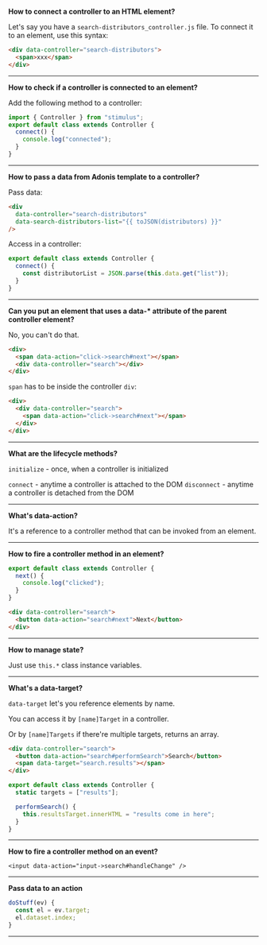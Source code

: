 **How to connect a controller to an HTML element?**

Let's say you have a `search-distributors_controller.js` file.
To connect it to an element, use this syntax:

```html
<div data-controller="search-distributors">
  <span>xxx</span>
</div>
```

---

**How to check if a controller is connected to an element?**

Add the following method to a controller:

```js
import { Controller } from "stimulus";
export default class extends Controller {
  connect() {
    console.log("connected");
  }
}
```

---

**How to pass a data from Adonis template to a controller?**

Pass data:

```html
<div
  data-controller="search-distributors"
  data-search-distributors-list="{{ toJSON(distributors) }}"
/>
```

Access in a controller:

```js
export default class extends Controller {
  connect() {
    const distributorList = JSON.parse(this.data.get("list"));
  }
}
```

---

**Can you put an element that uses a data-\* attribute of the parent controller element?**

No, you can't do that.

```html
<div>
  <span data-action="click->search#next"></span>
  <div data-controller="search"></div>
</div>
```

`span` has to be inside the controller `div`:

```html
<div>
  <div data-controller="search">
    <span data-action="click->search#next"></span>
  </div>
</div>
```

---

**What are the lifecycle methods?**

`initialize` - once, when a controller is initialized

`connect` - anytime a controller is attached to the DOM
`disconnect` - anytime a controller is detached from the DOM

---

**What's data-action?**

It's a reference to a controller method that can be invoked from an element.

---

**How to fire a controller method in an element?**

```js
export default class extends Controller {
  next() {
    console.log("clicked");
  }
}
```

```html
<div data-controller="search">
  <button data-action="search#next">Next</button>
</div>
```

---

**How to manage state?**

Just use `this.*` class instance variables.

---

**What's a data-target?**

`data-target` let's you reference elements by name.

You can access it by `[name]Target` in a controller.

Or by `[name]Targets` if there're multiple targets, returns an array.

```html
<div data-controller="search">
  <button data-action="search#performSearch">Search</button>
  <span data-target="search.results"></span>
</div>
```

```js
export default class extends Controller {
  static targets = ["results"];

  performSearch() {
    this.resultsTarget.innerHTML = "results come in here";
  }
}
```

---

**How to fire a controller method on an event?**

```
<input data-action="input->search#handleChange" />
```

---

**Pass data to an action**

```js
doStuff(ev) {
  const el = ev.target;
  el.dataset.index;
}
```

---
